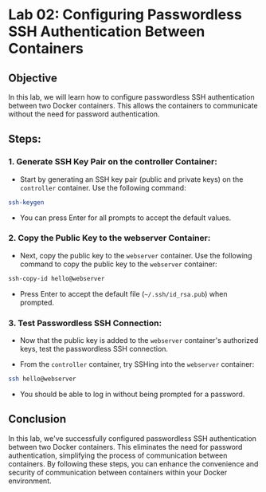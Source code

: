 # Lab 02: Configuring Passwordless SSH Authentication Between Containers

## Objective

In this lab, we will learn how to configure passwordless SSH authentication between two Docker containers. This allows the containers to communicate without the need for password authentication.

## Steps:

### 1. **Generate SSH Key Pair on the controller Container**:

- Start by generating an SSH key pair (public and private keys) on the `controller` container. Use the following command:

```bash
ssh-keygen
```

- You can press Enter for all prompts to accept the default values.

### 2. **Copy the Public Key to the webserver Container**:

- Next, copy the public key to the `webserver` container. Use the following command to copy the public key to the `webserver` container:

```bash
ssh-copy-id hello@webserver
```

- Press Enter to accept the default file (`~/.ssh/id_rsa.pub`) when prompted.

### 3. **Test Passwordless SSH Connection**:

- Now that the public key is added to the `webserver` container's authorized keys, test the passwordless SSH connection.

- From the `controller` container, try SSHing into the `webserver` container:

```bash
ssh hello@webserver
```

- You should be able to log in without being prompted for a password.

## Conclusion

In this lab, we've successfully configured passwordless SSH authentication between two Docker containers. This eliminates the need for password authentication, simplifying the process of communication between containers. By following these steps, you can enhance the convenience and security of communication between containers within your Docker environment.